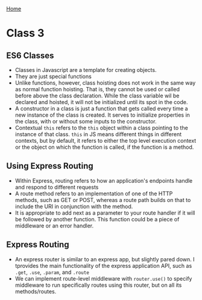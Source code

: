 [Home](../README.md)

# Class 3

## ES6 Classes

- Classes in Javascript are a template for creating objects.
- They are just special functions
- Unlike functions, however, class hoisting does not work in the same way as normal function hoisting. That is, they cannot be used or called before above the class declaration. While the class variable wil be declared and hoisted, it will not be initialized until its spot in the code.
- A constructor in a class is just a function that gets called every time a new instance of the class is created. It serves to initialize properties in the class, with or without some inputs to the constructor.
- Contextual `this` refers to the `this` object within a class pointing to the instance of that class. `this` in JS means different things in different contexts, but by default, it refers to either the top level execution context or the object on which the function is called, if the function is a method.

## Using Express Routing

- Within Express, routing refers to how an application's endpoints handle and respond to different requests
- A route method refers to an implementation of one of the HTTP methods, such as GET or POST, whereas a route path builds on that to include the URI in conjunction with the method.
- It is appropriate to add next as a parameter to your route handler if it will be followed by another function. This function could be a piece of middleware or an error handler.

## Express Routing

- An express router is similar to an express app, but slightly pared down.  I tprovides the main functionality of the express application API, such as `.get`, `.use`, `.param`, and `.route`
- We can implement route-level middleware with `router.use()` to specify middleware to run specifically routes using this router, but on all its methods/routes.
